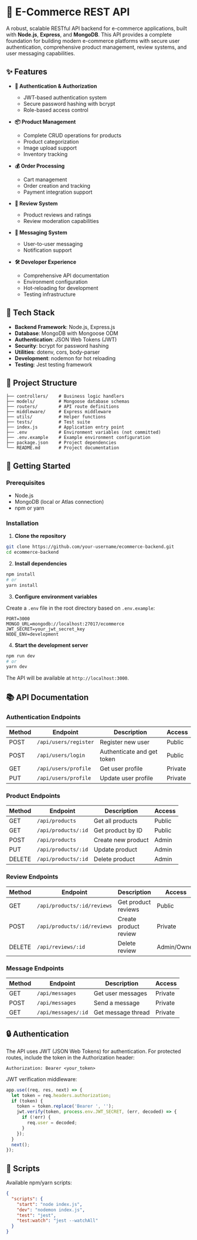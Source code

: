 # 🛒 E-Commerce REST API

A robust, scalable RESTful API backend for e-commerce applications, built with **Node.js**, **Express**, and **MongoDB**. This API provides a complete foundation for building modern e-commerce platforms with secure user authentication, comprehensive product management, review systems, and user messaging capabilities.

## ✨ Features

- **🔐 Authentication & Authorization**
  - JWT-based authentication system
  - Secure password hashing with bcrypt
  - Role-based access control

- **📦 Product Management**
  - Complete CRUD operations for products
  - Product categorization
  - Image upload support
  - Inventory tracking

- **💰 Order Processing**
  - Cart management
  - Order creation and tracking
  - Payment integration support

- **📝 Review System**
  - Product reviews and ratings
  - Review moderation capabilities

- **💬 Messaging System**
  - User-to-user messaging
  - Notification support

- **🛠️ Developer Experience**
  - Comprehensive API documentation
  - Environment configuration
  - Hot-reloading for development
  - Testing infrastructure

## 🔧 Tech Stack

- **Backend Framework**: Node.js, Express.js
- **Database**: MongoDB with Mongoose ODM
- **Authentication**: JSON Web Tokens (JWT)
- **Security**: bcrypt for password hashing
- **Utilities**: dotenv, cors, body-parser
- **Development**: nodemon for hot reloading
- **Testing**: Jest testing framework

## 📁 Project Structure

```
├── controllers/    # Business logic handlers
├── models/         # Mongoose database schemas
├── routers/        # API route definitions
├── middleware/     # Express middleware
├── utils/          # Helper functions
├── tests/          # Test suite
├── index.js        # Application entry point
├── .env            # Environment variables (not committed)
├── .env.example    # Example environment configuration
├── package.json    # Project dependencies
└── README.md       # Project documentation
```

## 🚀 Getting Started

### Prerequisites

- Node.js
- MongoDB (local or Atlas connection)
- npm or yarn

### Installation

1. **Clone the repository**

```bash
git clone https://github.com/your-username/ecommerce-backend.git
cd ecommerce-backend
```

2. **Install dependencies**

```bash
npm install
# or
yarn install
```

3. **Configure environment variables**

Create a `.env` file in the root directory based on `.env.example`:

```
PORT=3000
MONGO_URL=mongodb://localhost:27017/ecommerce
JWT_SECRET=your_jwt_secret_key
NODE_ENV=development
```

4. **Start the development server**

```bash
npm run dev
# or
yarn dev
```

The API will be available at `http://localhost:3000`.

## 📚 API Documentation

### Authentication Endpoints

| Method | Endpoint | Description | Access |
|--------|----------|-------------|--------|
| POST | `/api/users/register` | Register new user | Public |
| POST | `/api/users/login` | Authenticate and get token | Public |
| GET | `/api/users/profile` | Get user profile | Private |
| PUT | `/api/users/profile` | Update user profile | Private |

### Product Endpoints

| Method | Endpoint | Description | Access |
|--------|----------|-------------|--------|
| GET | `/api/products` | Get all products | Public |
| GET | `/api/products/:id` | Get product by ID | Public |
| POST | `/api/products` | Create new product | Admin |
| PUT | `/api/products/:id` | Update product | Admin |
| DELETE | `/api/products/:id` | Delete product | Admin |

### Review Endpoints

| Method | Endpoint | Description | Access |
|--------|----------|-------------|--------|
| GET | `/api/products/:id/reviews` | Get product reviews | Public |
| POST | `/api/products/:id/reviews` | Create product review | Private |
| DELETE | `/api/reviews/:id` | Delete review | Admin/Owner |

### Message Endpoints

| Method | Endpoint | Description | Access |
|--------|----------|-------------|--------|
| GET | `/api/messages` | Get user messages | Private |
| POST | `/api/messages` | Send a message | Private |
| GET | `/api/messages/:id` | Get message thread | Private |

## 🔒 Authentication

The API uses JWT (JSON Web Tokens) for authentication. For protected routes, include the token in the Authorization header:

```
Authorization: Bearer <your_token>
```

JWT verification middleware:

```javascript
app.use((req, res, next) => {
  let token = req.headers.authorization;
  if (token) {
    token = token.replace('Bearer ', '');
    jwt.verify(token, process.env.JWT_SECRET, (err, decoded) => {
      if (!err) {
        req.user = decoded;
      }
    });
  }
  next();
});
```


## 🔄 Scripts

Available npm/yarn scripts:

```json
{
  "scripts": {
    "start": "node index.js",
    "dev": "nodemon index.js",
    "test": "jest",
    "test:watch": "jest --watchAll"
  }
}
```


